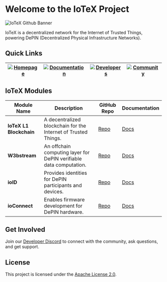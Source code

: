 # Welcome to the IoTeX Project
![IoTeX Github Banner](https://github.com/user-attachments/assets/6f8dbc8f-4bf2-4a63-a6fc-eff1b8f71c47)

IoTeX is a decentralized network for the Internet of Trusted Things, powering DePIN (Decentralized Physical Infrastructure Networks).

## Quick Links


| [![Homepage](https://img.shields.io/badge/Homepage-iotex.io-green)](https://iotex.io) | [![Documentation](https://img.shields.io/badge/Documentation-docs.iotex.io-green)](https://docs.iotex.io) | [![Developers](https://img.shields.io/badge/Developers-developers.iotex.io-green)](https://developers.iotex.io) | [![Community](https://img.shields.io/badge/Community-iotex.io/devdiscord-green)](https://iotex.io/devdiscord) |
|-|-|-|-|

## IoTeX Modules

| Module Name         | Description                                                                 | GitHub Repo                                | Documentation                                 |
|---------------------|-----------------------------------------------------------------------------|-------------------------------------------|-----------------------------------------------|
| **IoTeX L1 Blockchain** | A decentralized blockchain for the Internet of Trusted Things.              | [Repo](https://github.com/iotexproject/iotex-core) | [Docs](https://docs.iotex.io)                 |
| **W3bstream**       | An offchain computing layer for DePIN verifiable data computation.             | [Repo](https://github.com/iotexproject/w3bstream) | [Docs]([https://docs.iotex.io/w3bstream](https://docs.iotex.io/depin-infra-modules-dim/w3bstream-depin-verification))       |
| **ioID**            | Provides identities for DePIN participants and devices.                      | [Repo](https://github.com/iotexproject/ioid) | [Docs]([https://docs.iotex.io/ioid](https://docs.iotex.io/depin-infra-modules-dim/ioid-depin-identities))            |
| **ioConnect**       | Enables firmware development for DePIN hardware.                             | [Repo](https://github.com/iotexproject/ioconnect) | [Docs]([https://docs.iotex.io/ioconnect](https://docs.iotex.io/depin-infra-modules-dim/ioconnect-hardware-sdk))       |


## Get Involved
Join our [Developer Discord](https://iotex.io/devdiscord) to connect with the community, ask questions, and get support.

## License
This project is licensed under the [Apache License 2.0](https://github.com/iotexproject/iotex-core/blob/master/LICENSE).
